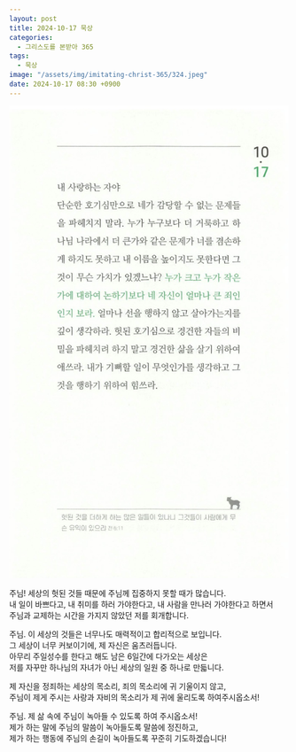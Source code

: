 ```yaml
---
layout: post
title: 2024-10-17 묵상
categories:
  - 그리스도를 본받아 365
tags:
  - 묵상
image: "/assets/img/imitating-christ-365/324.jpeg"
date: 2024-10-17 08:30 +0900
---
```


![image](/assets/img/imitating-christ-365/324.jpeg)

주님!
세상의 헛된 것들 때문에 주님께 집중하지 못할 때가 많습니다.  
내 일이 바쁘다고, 내 취미를 하러 가야한다고, 내 사람을 만나러 가야한다고 하면서  
주님과 교제하는 시간을 가지지 않았던 저를 회개합니다.

주님. 이 세상의 것들은 너무나도 매력적이고 합리적으로 보입니다.  
그 세상이 너무 커보이기에, 제 자신은 움츠러듭니다.  
아무리 주일성수를 한다고 해도 남은 6일간에 다가오는 세상은  
저를 자꾸만 하나님의 자녀가 아닌 세상의 일원 중 하나로 만듧니다.

제 자신을 정죄하는 세상의 목소리, 죄의 목소리에 귀 기울이지 않고,  
주님이 제게 주시는 사랑과 자비의 목소리가 제 귀에 울리도록 하여주시옵소서!

주님. 제 삶 속에 주님이 녹아들 수 있도록 하여 주시옵소서!  
제가 하는 말에 주님의 말씀이 녹아들도록 말씀에 정진하고,  
제가 하는 행동에 주님의 손길이 녹아들도록 꾸준히 기도하겠습니다!
